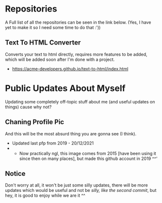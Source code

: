 # Repositories

A Full list of all the repositories can be seen in the link below. (Yes, I have yet to make it so I need some time to do that :'))

## Text To HTML Converter
Converts your text to html directly, requires more features to be added, which will be added soon after I'm done with a project.
- https://acme-developers.github.io/text-to-html/index.html

# Public Updates About Myself

Updating some completely off-topic stuff about me (and useful updates on things) cause why not?

## Chaning Profile Pic

And this will be the most absurd thing you are gonna see (I think).

- Updated last pfp from 2019 - 20/12/2021
- - Now practically ngl, this image comes from 2015 [have been using it since then on many places], but made this github account in 2019 ^^'


## Notice

Don't worry at all, it won't be just some silly updates, there will be more updates which would be useful and not be _silly, like the second commit_, but hey, it is good to enjoy while we are it ^^
